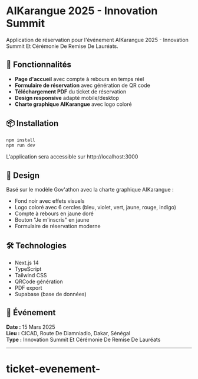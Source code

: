# AIKarangue 2025 - Innovation Summit

Application de réservation pour l'événement AIKarangue 2025 - Innovation Summit Et Cérémonie De Remise De Lauréats.

## 🚀 Fonctionnalités

- **Page d'accueil** avec compte à rebours en temps réel
- **Formulaire de réservation** avec génération de QR code
- **Téléchargement PDF** du ticket de réservation
- **Design responsive** adapté mobile/desktop
- **Charte graphique AIKarangue** avec logo coloré

## 📦 Installation

   ```bash
   npm install
   npm run dev
   ```

L'application sera accessible sur http://localhost:3000

## 🎨 Design

Basé sur le modèle Gov'athon avec la charte graphique AIKarangue :
- Fond noir avec effets visuels
- Logo coloré avec 6 cercles (bleu, violet, vert, jaune, rouge, indigo)
- Compte à rebours en jaune doré
- Bouton "Je m'inscris" en jaune
- Formulaire de réservation moderne

## 🛠 Technologies

- Next.js 14
- TypeScript
- Tailwind CSS
- QRCode génération
- PDF export
- Supabase (base de données)

## 📍 Événement

**Date :** 15 Mars 2025  
**Lieu :** CICAD, Route De Diamniadio, Dakar, Sénégal  
**Type :** Innovation Summit Et Cérémonie De Remise De Lauréats

---

# ticket-evenement-
